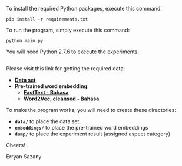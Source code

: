 To install the required Python packages, execute this command:

    pip install -r requirements.txt

To run the program, simply execute this command:

    python main.py

You will need Python 2.7.6 to execute the experiments.

##

Please visit this link for getting the required data:

* **[Data set](https://drive.google.com/open?id=1tSX-Ml68ZpxJ8UNxSU9TIiiRlLoUbHZB)**
* **Pre-trained word embedding**:
	* **[FastText - Bahasa](https://drive.google.com/open?id=1gS5WD18TU22gYSqPg8ptdq7UGIgn2XRv)**
	* **[Word2Vec, cleansed - Bahasa](https://drive.google.com/open?id=1jJdausT8ro1dsFAwlxe40y1gaYRUsq12)**

To make the program works, you will need to create these directories:

* **`data/`** to place the data set.
* **`embeddings/`** to place the pre-trained word embeddings
* **`dump/`** to place the experiment result (assigned aspect category)


Cheers!

Erryan Sazany